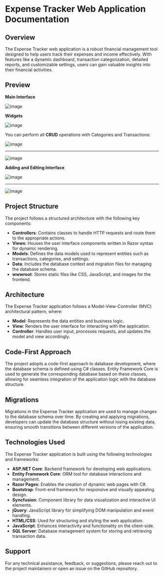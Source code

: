 # Expense Tracker Web Application Documentation

## Overview
The Expense Tracker web application is a robust financial management tool designed to help users track their expenses and income effectively. With features like a dynamic dashboard, transaction categorization, detailed reports, and customizable settings, users can gain valuable insights into their financial activities.

## Preview

**Main Interface**

![image](https://github.com/nik1t7n/.NET-Expense-Tracker/assets/90299797/0bf76809-f3f1-4c69-9af2-4ad97b6aa4ab)

**Widgets**

![image](https://github.com/nik1t7n/.NET-Expense-Tracker/assets/90299797/4adc3189-31ad-43b2-bed0-a41a0e4e9774)

You can perform all **CRUD** operations with Categories and Transactions:

![image](https://github.com/nik1t7n/.NET-Expense-Tracker/assets/90299797/64248134-c145-48fe-905b-930efaf33286)

---

![image](https://github.com/nik1t7n/.NET-Expense-Tracker/assets/90299797/2575c7e1-2522-4071-b0a2-0c32b8d4129d)

**Adding and Editing Interface**

![image](https://github.com/nik1t7n/.NET-Expense-Tracker/assets/90299797/e12d947a-59b1-4fca-826a-b8d544656f23)

---

![image](https://github.com/nik1t7n/.NET-Expense-Tracker/assets/90299797/bdbb84e0-8f77-4200-ba79-8e4fedb8d241)


## Project Structure
The project follows a structured architecture with the following key components:
- **Controllers**: Contains classes to handle HTTP requests and route them to the appropriate actions.
- **Views**: Houses the user interface components written in Razor syntax for dynamic rendering.
- **Models**: Defines the data models used to represent entities such as transactions, categories, and settings.
- **Data**: Includes the database context and migration files for managing the database schema.
- **wwwroot**: Stores static files like CSS, JavaScript, and images for the frontend.

## Architecture
The Expense Tracker application follows a Model-View-Controller (MVC) architectural pattern, where:
- **Model**: Represents the data entities and business logic.
- **View**: Renders the user interface for interacting with the application.
- **Controller**: Handles user input, processes requests, and updates the model and view accordingly.

## Code-First Approach
The project adopts a code-first approach to database development, where the database schema is defined using C# classes. Entity Framework Core is used to generate the corresponding database based on these classes, allowing for seamless integration of the application logic with the database structure.

## Migrations
Migrations in the Expense Tracker application are used to manage changes to the database schema over time. By creating and applying migrations, developers can update the database structure without losing existing data, ensuring smooth transitions between different versions of the application.

## Technologies Used
The Expense Tracker application is built using the following technologies and frameworks:
- **ASP.NET Core**: Backend framework for developing web applications.
- **Entity Framework Core**: ORM tool for database interactions and management.
- **Razor Pages**: Enables the creation of dynamic web pages with C#.
- **Bootstrap**: Front-end framework for responsive and visually appealing design.
- **Syncfusion**: Component library for data visualization and interactive UI elements.
- **jQuery**: JavaScript library for simplifying DOM manipulation and event handling.
- **HTML/CSS**: Used for structuring and styling the web application.
- **JavaScript**: Enhances interactivity and functionality on the client-side.
- **SQL Server**: Database management system for storing and retrieving transaction data.

## Support
For any technical assistance, feedback, or suggestions, please reach out to the project maintainers or open an issue on the GitHub repository.
